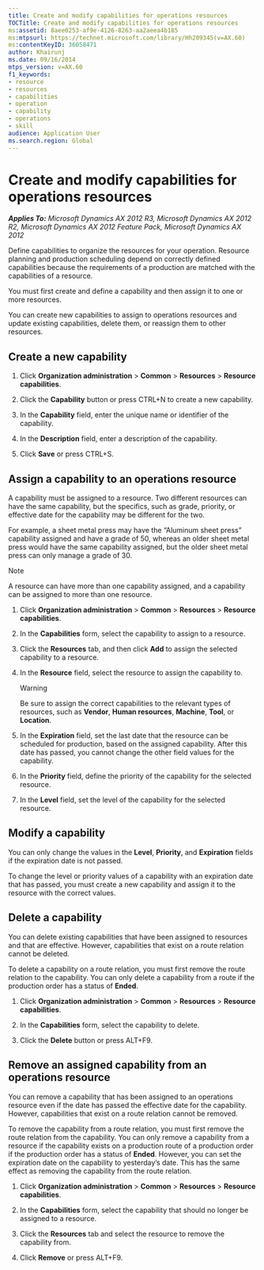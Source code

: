 ```yaml
---
title: Create and modify capabilities for operations resources
TOCTitle: Create and modify capabilities for operations resources
ms:assetid: 8aee0253-af9e-4126-8263-aa2aeea4b185
ms:mtpsurl: https://technet.microsoft.com/library/Hh209345(v=AX.60)
ms:contentKeyID: 36058471
author: Khairunj
ms.date: 09/16/2014
mtps_version: v=AX.60
f1_keywords:
- resource
- resources
- capabilities
- operation
- capability
- operations
- skill
audience: Application User
ms.search.region: Global
---
```


# Create and modify capabilities for operations resources 


_**Applies To:** Microsoft Dynamics AX 2012 R3, Microsoft Dynamics AX 2012 R2, Microsoft Dynamics AX 2012 Feature Pack, Microsoft Dynamics AX 2012_

Define capabilities to organize the resources for your operation. Resource planning and production scheduling depend on correctly defined capabilities because the requirements of a production are matched with the capabilities of a resource.

You must first create and define a capability and then assign it to one or more resources.

You can create new capabilities to assign to operations resources and update existing capabilities, delete them, or reassign them to other resources.

## Create a new capability

1.  Click **Organization administration** \> **Common** \> **Resources** \> **Resource capabilities**.

2.  Click the **Capability** button or press CTRL+N to create a new capability.

3.  In the **Capability** field, enter the unique name or identifier of the capability.

4.  In the **Description** field, enter a description of the capability.

5.  Click **Save** or press CTRL+S.

## Assign a capability to an operations resource

A capability must be assigned to a resource. Two different resources can have the same capability, but the specifics, such as grade, priority, or effective date for the capability may be different for the two.

For example, a sheet metal press may have the “Aluminum sheet press” capability assigned and have a grade of 50, whereas an older sheet metal press would have the same capability assigned, but the older sheet metal press can only manage a grade of 30.


> [!NOTE]
> <P>A resource can have more than one capability assigned, and a capability can be assigned to more than one resource.</P>



1.  Click **Organization administration** \> **Common** \> **Resources** \> **Resource capabilities**.

2.  In the **Capabilities** form, select the capability to assign to a resource.

3.  Click the **Resources** tab, and then click **Add** to assign the selected capability to a resource.

4.  In the **Resource** field, select the resource to assign the capability to.
    

    > [!WARNING]
    > <P>Be sure to assign the correct capabilities to the relevant types of resources, such as <STRONG>Vendor</STRONG>, <STRONG>Human resources</STRONG>, <STRONG>Machine</STRONG>, <STRONG>Tool</STRONG>, or <STRONG>Location</STRONG>.</P>



5.  In the **Expiration** field, set the last date that the resource can be scheduled for production, based on the assigned capability. After this date has passed, you cannot change the other field values for the capability.

6.  In the **Priority** field, define the priority of the capability for the selected resource.

7.  In the **Level** field, set the level of the capability for the selected resource.

## Modify a capability

You can only change the values in the **Level**, **Priority**, and **Expiration** fields if the expiration date is not passed.

To change the level or priority values of a capability with an expiration date that has passed, you must create a new capability and assign it to the resource with the correct values.

## Delete a capability

You can delete existing capabilities that have been assigned to resources and that are effective. However, capabilities that exist on a route relation cannot be deleted.

To delete a capability on a route relation, you must first remove the route relation to the capability. You can only delete a capability from a route if the production order has a status of **Ended**.

1.  Click **Organization administration** \> **Common** \> **Resources** \> **Resource capabilities**.

2.  In the **Capabilities** form, select the capability to delete.

3.  Click the **Delete** button or press ALT+F9.

## Remove an assigned capability from an operations resource

You can remove a capability that has been assigned to an operations resource even if the date has passed the effective date for the capability. However, capabilities that exist on a route relation cannot be removed.

To remove the capability from a route relation, you must first remove the route relation from the capability. You can only remove a capability from a resource if the capability exists on a production route of a production order if the production order has a status of **Ended**. However, you can set the expiration date on the capability to yesterday’s date. This has the same effect as removing the capability from the route relation.

1.  Click **Organization administration** \> **Common** \> **Resources** \> **Resource capabilities**.

2.  In the **Capabilities** form, select the capability that should no longer be assigned to a resource.

3.  Click the **Resources** tab and select the resource to remove the capability from.

4.  Click **Remove** or press ALT+F9.

  


